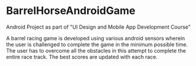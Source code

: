 # BarrelHorseAndroidGame

Android Project as part of "UI Design and Mobile App Development Course"

A barrel racing game is developed using various android sensors 
wherein the user is challenged to complete the game in the minimum possible time. 
The user has to overcome all the obstacles in this attempt to complete the 
entire race track. 
The best scores are updated with each race.
